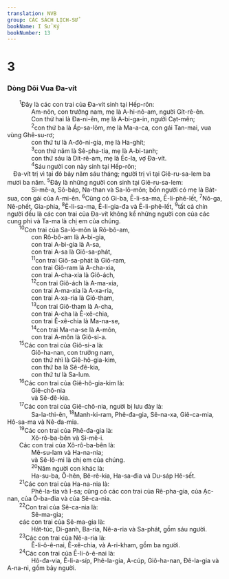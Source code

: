 ```yaml
---
translation: NVB
group: CÁC SÁCH LỊCH-SỬ
bookName: I Sử Ký 
bookNumber: 13
---
```


<div class="title"><h1>3</h1><h3>Dòng Dõi Vua Đa-vít </h3></div>
<span class="verse 1su_3_1">  <sup>1</sup>Đây là các con trai của Đa-vít sinh tại Hếp-rôn: <br/>    Am-nôn, con trưởng nam, mẹ là A-hi-nô-am, người Gít-rê-ên. <br/>    Con thứ hai là Đa-ni-ên, mẹ là A-bi-ga-in, người Cạt-mên; <br/></span>
<span class="verse 1su_3_2">    <sup>2</sup>con thứ ba là Áp-sa-lôm, mẹ là Ma-a-ca, con gái Tan-mai, vua vùng Ghê-su-rơ; <br/>    con thứ tư là A-đô-ni-gia, mẹ là Ha-ghít; <br/></span>
<span class="verse 1su_3_3">    <sup>3</sup>con thứ năm là Sê-pha-tia, mẹ là A-bi-tanh; <br/>    con thứ sáu là Dít-rê-am, mẹ là Éc-la, vợ Đa-vít. <br/></span>
<span class="verse 1su_3_4">    <sup>4</sup>Sáu người con này sinh tại Hếp-rôn; <br/> Đa-vít trị vì tại đó bảy năm sáu tháng; người trị vì tại Giê-ru-sa-lem ba mươi ba năm. </span>
<span class="verse 1su_3_5"><sup>5</sup>Đây là những người con sinh tại Giê-ru-sa-lem: <br/>    Si-mê-a, Sô-báp, Na-than và Sa-lô-môn; bốn người có mẹ là Bát-sua, con gái của A-mi-ên. </span>
<span class="verse 1su_3_6"><sup>6</sup>Cũng có Gi-ba, Ê-li-sa-ma, Ê-li-phê-lết, </span>
<span class="verse 1su_3_7"><sup>7</sup>Nô-ga, Nê-phết, Gia-phia, </span>
<span class="verse 1su_3_8"><sup>8</sup>Ê-li-sa-ma, Ê-li-gia-đa và Ê-li-phê-lết, </span>
<span class="verse 1su_3_9"><sup>9</sup>tất cả chín người đều là các con trai của Đa-vít không kể những người con của các cung phi và Ta-ma là chị em của chúng. <br/></span>
<span class="verse 1su_3_10">  <sup>10</sup>Con trai của Sa-lô-môn là Rô-bô-am, <br/>    con Rô-bô-am là A-bi-gia, <br/>    con trai A-bi-gia là A-sa, <br/>    con trai A-sa là Giô-sa-phát, <br/></span>
<span class="verse 1su_3_11">    <sup>11</sup>con trai Giô-sa-phát là Giô-ram, <br/>    con trai Giô-ram là A-cha-xia, <br/>    con trai A-cha-xia là Giô-ách, <br/></span>
<span class="verse 1su_3_12">    <sup>12</sup>con trai Giô-ách là A-ma-xia, <br/>    con trai A-ma-xia là A-xa-ria, <br/>    con trai A-xa-ria là Giô-tham, <br/></span>
<span class="verse 1su_3_13">    <sup>13</sup>con trai Giô-tham là A-cha, <br/>    con trai A-cha là Ê-xê-chia, <br/>    con trai Ê-xê-chia là Ma-na-se, <br/></span>
<span class="verse 1su_3_14">    <sup>14</sup>con trai Ma-na-se là A-môn, <br/>    con trai A-môn là Giô-si-a. <br/></span>
<span class="verse 1su_3_15">  <sup>15</sup>Các con trai của Giô-si-a là: <br/>    Giô-ha-nan, con trưởng nam, <br/>    con thứ nhì là Giê-hô-gia-kim, <br/>    con thứ ba là Sê-đê-kia, <br/>    con thứ tư là Sa-lum. <br/></span>
<span class="verse 1su_3_16">  <sup>16</sup>Các con trai của Giê-hô-gia-kim là: <br/>    Giê-chô-nia <br/>    và Sê-đê-kia. <br/></span>
<span class="verse 1su_3_17">  <sup>17</sup>Các con trai của Giê-chô-nia, người bị lưu đày là: <br/>    Sa-la-thi-ên, </span>
<span class="verse 1su_3_18"><sup>18</sup>Manh-ki-ram, Phê-đa-gia, Sê-na-xa, Giê-ca-mia, Hô-sa-ma và Nê-đa-mia. <br/></span>
<span class="verse 1su_3_19">  <sup>19</sup>Các con trai của Phê-đa-gia là: <br/>    Xô-rô-ba-bên và Si-mê-i. <br/>  Các con trai của Xô-rô-ba-bên là: <br/>    Mê-su-lam và Ha-na-nia; <br/>    và Sê-lô-mi là chị em của chúng. <br/></span>
<span class="verse 1su_3_20">    <sup>20</sup>Năm người con khác là: <br/>    Ha-su-ba, Ô-hên, Bê-rê-kia, Ha-sa-đia và Du-sáp Hê-sết. <br/></span>
<span class="verse 1su_3_21">  <sup>21</sup>Các con trai của Ha-na-nia là: <br/>    Phê-la-tia và I-sa; cũng có các con trai của Rê-pha-gia, của Ạc-nan, của Ô-ba-đia và của Sê-ca-nia. <br/></span>
<span class="verse 1su_3_22">  <sup>22</sup>Con trai của Sê-ca-nia là: <br/>    Sê-ma-gia; <br/>  các con trai của Sê-ma-gia là: <br/>    Hát-túc, Di-ganh, Ba-ria, Nê-a-ria và Sa-phát, gồm sáu người. <br/></span>
<span class="verse 1su_3_23">  <sup>23</sup>Các con trai của Nê-a-ria là: <br/>    Ê-li-ô-ê-nai, Ê-xê-chia, và A-ri-kham, gồm ba người. <br/></span>
<span class="verse 1su_3_24">  <sup>24</sup>Các con trai của Ê-li-ô-ê-nai là: <br/>    Hô-đa-via, Ê-li-a-síp, Phê-la-gia, A-cúp, Giô-ha-nan, Đê-la-gia và A-na-ni, gồm bảy người. <br/></span>
